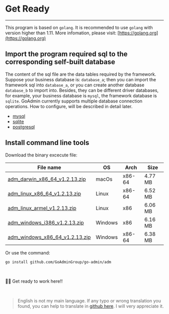 # Get Ready
---

This program is based on ```golang```. It is recommended to use ```golang``` with version higher than 1.11. More infomation, please visit: [https://golang.org](https://golang.org)

## Import the program required sql to the corresponding self-built database

The content of the sql file are the data tables required by the framework. Suppose your business database is: ```database_a```; then you can import the framework sql into ```database_a```, or you can create another database ```database_b``` to import into. Besides, they can be different driver databases, for example, your business database is ```mysql```, the framework database is ```sqlite```. GoAdmin currently supports multiple database connection operations. How to configure, will be described in detail later.

- [mysql](https://raw.githubusercontent.com/GoAdminGroup/go-admin/master/data/admin.sql)
- [sqlite](https://raw.githubusercontent.com/GoAdminGroup/go-admin/master/data/admin.db)
- [postgresql](https://raw.githubusercontent.com/GoAdminGroup/go-admin/master/data/admin.pgsql)

## Install command line tools

Download the binary excecute file: 

|  File name   | OS  | Arch  | Size  |
|  ----  | ----  | ----  |----  |
| [adm_darwin_x86_64_v1.2.13.zip](http://file.go-admin.cn/go_admin/cli/v1_2_13/adm_darwin_x86_64_v1.2.13.zip)  | macOs | x86-64 | 4.77 MB
| [adm_linux_x86_64_v1.2.13.zip](http://file.go-admin.cn/go_admin/cli/v1_2_13/adm_linux_x86_64_v1.2.13.zip)  | Linux | x86-64   | 6.52 MB
| [adm_linux_armel_v1.2.13.zip](http://file.go-admin.cn/go_admin/cli/v1_2_13/adm_linux_armel_v1.2.13.zip)  | Linux | x86   | 6.06 MB
| [adm_windows_i386_v1.2.13.zip](http://file.go-admin.cn/go_admin/cli/v1_2_13/adm_windows_i386_v1.2.13.zip)  | Windows | x86  |6.16 MB
| [adm_windows_x86_64_v1.2.13.zip](http://file.go-admin.cn/go_admin/cli/v1_2_13/adm_windows_x86_64_v1.2.13.zip)  | Windows | x86-64   |6.38 MB


Or use the command:

```
go install github.com/GoAdminGroup/go-admin/adm
```

<br>

🍺🍺 Get ready to work here!!

<br>

> English is not my main language. If any typo or wrong translation you found, you can help to translate in [github here](https://github.com/GoAdminGroup/docs). I will very appreciate it.


